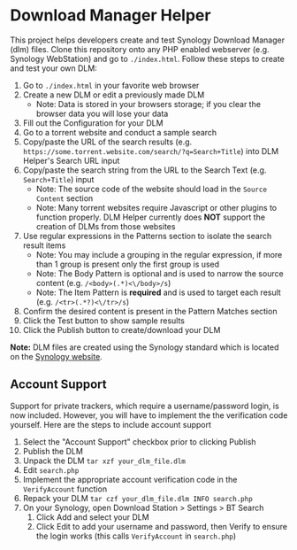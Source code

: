 # Download Manager Helper
This project helps developers create and test Synology Download Manager (dlm) files. Clone this repository onto any PHP enabled webserver (e.g. Synology WebStation) and go to `./index.html`. Follow these steps to create and test your own DLM:

1. Go to `./index.html` in your favorite web browser
2. Create a new DLM or edit a previously made DLM
    - Note: Data is stored in your browsers storage; if you clear the browser data you will lose your data
3. Fill out the Configuration for your DLM
4. Go to a torrent website and conduct a sample search
5. Copy/paste the URL of the search results (e.g. `https://some.torrent.website.com/search/?q=Search+Title`) into DLM Helper's Search URL input
6. Copy/paste the search string from the URL to the Search Text (e.g. `Search+Title`) input
    - Note: The source code of the website should load in the `Source Content` section
    - Note: Many torrent websites require Javascript or other plugins to function properly. DLM Helper currently does **NOT** support the creation of DLMs from those websites
7. Use regular expressions in the Patterns section to isolate the search result items
    - Note: You may include a grouping in the regular expression, if more than 1 group is present only the first group is used
    - Note: The Body Pattern is optional and is used to narrow the source content (e.g. `/<body>(.*)<\/body>/s`)
    - Note: The Item Pattern is **required** and is used to target each result (e.g. `/<tr>(.*?)<\/tr>/s`)
8. Confirm the desired content is present in the Pattern Matches section
9. Click the Test button to show sample results
10. Click the Publish button to create/download your DLM

**Note:** DLM files are created using the Synology standard which is located on the [Synology website](https://global.download.synology.com/download/Document/DeveloperGuide/DLM_Guide.pdf).

## Account Support
Support for private trackers, which require a username/password login, is now included. However, you will have to implement the the verification code yourself. Here are the steps to include account support

1. Select the "Account Support" checkbox prior to clicking Publish
2. Publish the DLM
3. Unpack the DLM `tar xzf your_dlm_file.dlm`
4. Edit `search.php`
5. Implement the appropriate account verification code in the `VerifyAccount` function
6. Repack your DLM `tar czf your_dlm_file.dlm INFO search.php`
7. On your Synology, open Download Station > Settings > BT Search
    1. Click Add and select your DLM
    2. Click Edit to add your username and password, then Verify to ensure the login works (this calls `VerifyAccount` in `search.php`)